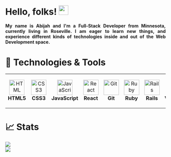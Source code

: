# Hello, folks! <img src="https://raw.githubusercontent.com/MartinHeinz/MartinHeinz/master/wave.gif" width="30px">

  <div align="justify">
    <strong>
      My name is Abijah and I'm a Full-Stack Developer from Minnesota, currently living in Roseville.
      I am eager to learn new things, and experience different kinds of technologies inside and out of the Web Development space.
    </strong>
  </div>

# 🔧 Technologies & Tools

<table>
  <tr>
    <td align="center" height="108" width="108">
      <img
        src="https://cdn.jsdelivr.net/gh/devicons/devicon/icons/html5/html5-plain.svg"
        width="48"
        height="48"
        alt="HTML"
      />
      <br /><strong>HTML5</strong>
    </td>
    <td align="center" height="108" width="108">
      <img
        src="https://cdn.jsdelivr.net/gh/devicons/devicon/icons/css3/css3-plain.svg"
        width="48"
        height="48"
        alt="CSS3"
      />
      <br /><strong>CSS3</strong>
    </td>
    <td align="center" height="108" width="108">
      <img
        src="https://cdn.jsdelivr.net/gh/devicons/devicon/icons/javascript/javascript-plain.svg"
        width="48"
        height="48"
        alt="JavaScript"
      />
      <br /><strong>JavaScript</strong>
    </td>
    <td align="center" height="108" width="108">
      <img
        src="https://cdn.jsdelivr.net/gh/devicons/devicon/icons/react/react-original.svg"
        width="48"
        height="48"
        alt="React"
      />
      <br /><strong>React</strong>
    </td>
        <td align="center" height="108" width="108">
      <img
        src="https://cdn.jsdelivr.net/gh/devicons/devicon/icons/git/git-original.svg"
        width="48"
        height="48"
        alt="Git"
      />
      <br /><strong>Git</strong>
    </td>
    <td align="center" height="108" width="108">
      <img
        src="https://cdn.jsdelivr.net/gh/devicons/devicon/icons/ruby/ruby-plain.svg"
        width="48"
        height="48"
        alt="Ruby"
      />
      <br /><strong>Ruby</strong>
    </td>
    <td align="center" height="108" width="108">
      <img
        src="https://cdn.jsdelivr.net/gh/devicons/devicon/icons/rails/rails-plain.svg"
        width="48"
        height="48"
        alt="Rails"
      />
      <br /><strong>Rails</strong>
    </td>
        <td align="center" height="108" width="108">
      <img
        src="https://cdn.jsdelivr.net/gh/devicons/devicon/icons/vscode/vscode-plain.svg"
        width="48"
        height="48"
        alt="Visual Studio Code"
      />
      <br /><strong>VSCode</strong>
    </td>
  </table>
  
  # 📈 Stats
   <img
   src="https://github-readme-stats.vercel.app/api?username=Abijahford&show_icons=true&theme=nord"
  /></br>
  <img 
   src="https://github-readme-streak-stats.herokuapp.com/?user=Abijahford&&theme=nord&&hide_border=true"
  />

<!---
Abijahford/Abijahford is a ✨ special ✨ repository because its `README.md` (this file) appears on your GitHub profile.
You can click the Preview link to take a look at your changes.


- 👋 Hi, I’m @Abijahford
- 👀 I’m interested in ...
- 🌱 I’m currently learning ...
- 💞️ I’m looking to collaborate on ...
- 📫 How to reach me ...
--->
